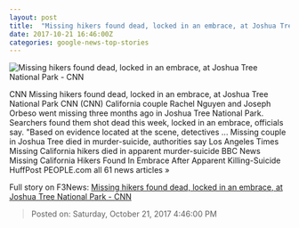 ```yaml
---
layout: post
title:  "Missing hikers found dead, locked in an embrace, at Joshua Tree National Park - CNN"
date: 2017-10-21 16:46:00Z
categories: google-news-top-stories
---
```


![Missing hikers found dead, locked in an embrace, at Joshua Tree National Park - CNN](http://cdn.cnn.com/cnnnext/dam/assets/171021042448-rachel-nguyen-joseph-orbeso-super-tease.jpg)

CNN Missing hikers found dead, locked in an embrace, at Joshua Tree National Park CNN (CNN) California couple Rachel Nguyen and Joseph Orbeso went missing three months ago in Joshua Tree National Park. Searchers found them shot dead this week, locked in an embrace, officials say. "Based on evidence located at the scene, detectives ... Missing couple in Joshua Tree died in murder-suicide, authorities say Los Angeles Times Missing California hikers died in apparent murder-suicide BBC News Missing California Hikers Found In Embrace After Apparent Killing-Suicide HuffPost PEOPLE.com all 61 news articles »


Full story on F3News: [Missing hikers found dead, locked in an embrace, at Joshua Tree National Park - CNN](http://www.f3nws.com/n/FzQ2gB)

> Posted on: Saturday, October 21, 2017 4:46:00 PM
